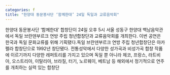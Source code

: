 ```yaml
---
categories: f
title: "한양대 동문봉사단 ‘함께한대’ 24일 독일과 교류음악회"
---
```

한양대 동문봉사단 ‘함께한대’ 합창단이 24일 오후 5시 서울 성동구 한양대 백남음악관에서 독일 브란덴부르크 연방 주립 청년합창단과 교류음악회를 개최한다. 이번 공연은 한국과 독일 문화교류를 위해 기획됐다.독일 브란덴부르크 연방 주립 청년합창단은 아카펠라 합창단으로 1992년 창단됐다. 전통성악에서 다양한 성가곡과 비성가곡 합창 작품에 이르기까지 다양한 레퍼토리를 가지고 있으며 독일 뿐 아니라 체코, 프랑스, 라트비아, 오스트리아, 이탈리아, 브라질, 터기, 노르웨이, 베트남 등 해외에서 정기적으로 연주를 개최하는 실력 있는 합창단